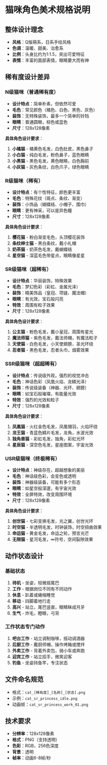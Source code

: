 # 猫咪角色美术规格说明

## 整体设计理念
- **风格**：Q版萌系，日系手绘风格
- **色调**：温暖、甜美、治愈系
- **比例**：头身比约为1:1.5，突出可爱特征
- **表情**：丰富的面部表情，眼睛要大而有神

## 稀有度设计差异

### N级猫咪（普通稀有度）
- **设计特点**：简单朴素，但依然可爱
- **毛色**：常见颜色（橘色、白色、黑色、灰色）
- **装饰**：无特殊装饰，最多一个简单的铃铛
- **眼睛**：普通圆眼，棕色或蓝色
- **尺寸**：128x128像素

**具体角色设计要求**：
1. **小橘猫** - 橘黄色毛发，白色肚皮，黑色鼻子
2. **小白猫** - 纯白毛发，粉色鼻子，蓝色眼睛
3. **小黑猫** - 黑色毛发，黄色眼睛，白色胸前
4. **小灰猫** - 灰色条纹，白色爪子，绿色眼睛

### R级猫咪（稀有）
- **设计特点**：有个性特征，颜色更丰富
- **毛色**：特殊花纹（斑点、条纹、渐变）
- **装饰**：小饰品（蝴蝶结、小帽子、围巾）
- **眼睛**：更有神采，可以是异色瞳
- **尺寸**：128x128像素

**具体角色设计要求**：
1. **樱花猫** - 粉白渐变毛色，头顶樱花装饰
2. **条纹绅士猫** - 黑白条纹，戴小礼帽
3. **奶茶猫** - 奶茶色毛发，戴蝴蝶结
4. **星空猫** - 深蓝毛色带星点，眼睛像星星

### SR级猫咪（超稀有）
- **设计特点**：华丽装饰，特殊效果
- **毛色**：梦幻色彩（彩虹、金属光泽）
- **装饰**：精美饰品（皇冠、项链、魔法帽）
- **眼睛**：有光效，宝石般闪亮
- **特效**：周围有粒子效果
- **尺寸**：128x128像素

**具体角色设计要求**：
1. **公主猫** - 粉色毛发，戴小皇冠，周围有星光
2. **魔法师猫** - 紫色毛发，戴法师帽，有魔法粒子
3. **天使猫** - 白色毛发，小天使翅膀，圣光环绕
4. **忍者猫** - 黑色毛发，忍者头巾，烟雾效果

### SSR级猫咪（超超稀有）
- **设计特点**：传说级外观，强烈的视觉冲击
- **毛色**：神话色彩（凤凰火焰、龙鳞光泽）
- **装饰**：传说级装备（神器、光环、翅膀）
- **眼睛**：如宝石般璀璨，有能量光效
- **特效**：强烈的光效和粒子
- **尺寸**：128x128像素

**具体角色设计要求**：
1. **凤凰猫** - 火红金色毛发，凤凰翎羽，火焰环绕
2. **龙王猫** - 青蓝色鳞片毛发，龙角，水波光效
3. **独角兽猫** - 彩虹毛发，独角，彩虹光环
4. **星辰猫** - 深空色毛发，星座图案，宇宙光效

### USR级猫咪（终极稀有）
- **设计特点**：神级存在，超越想象的美丽
- **毛色**：神话级色彩，会变色或透明
- **装饰**：神器级装备，可能有多个形态
- **眼睛**：如星空般深邃，有宇宙光效
- **特效**：全屏特效，改变周围环境
- **尺寸**：128x128像素

**具体角色设计要求**：
1. **创世猫** - 七彩变换毛发，光之翼，创世光环
2. **时空猫** - 半透明毛发，时钟装饰，时空扭曲效果
3. **命运猫** - 黄金毛发，命运之轮，预言光芒
4. **无限猫** - 星河毛发，∞符号，空间裂隙效果

## 动作状态设计

### 基础状态
1. **待机** - 坐姿，轻微摇尾巴
2. **工作** - 根据岗位不同有不同动作
3. **休息** - 趴着或蜷缩睡觉
4. **移动** - 四脚着地行走
5. **高兴** - 站立，尾巴竖直，眼睛眯成月牙
6. **生气** - 炸毛，瞪眼，弓背

### 工作状态专门动作
1. **吧台工作** - 站立调制咖啡，摇动调酒器
2. **后厨工作** - 戴厨师帽，操作烤箱或搅拌
3. **外卖工作** - 背着外卖包，骑小车或奔跑
4. **迎宾工作** - 站立招手，微笑迎客
5. **钓鱼** - 坐姿持鱼竿，专注状态

## 文件命名规范
- 格式：`cat_[稀有度]_[名称]_[状态].png`
- 示例：`cat_sr_princess_idle.png`
- 动画帧：`cat_sr_princess_work_01.png`

## 技术要求
- **分辨率**：128x128像素
- **格式**：PNG（支持透明）
- **色彩**：RGB，256色深度
- **背景**：透明
- **帧率**：动画6-8帧/秒